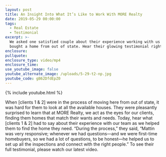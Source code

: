 ```yaml
---
layout: post
title: An Insight Into What It’s Like to Work With MORE Realty
date: 2019-05-29 00:00:00
tags:
  - Real Estate
  - Testimonial
excerpt: >-
  We asked one satisfied couple about their experience working with us as they
  bought a home from out of state. Hear their glowing testimonial right here.
enclosure:
pullquote:
enclosure_type: video/mp4
enclosure_time:
use_youtube_image: false
youtube_alternate_image: /uploads/5-29-t2-np.jpg
youtube_code: gB62DfdEpZ0
---
```


{% include youtube.html %}

When \[clients 1 & 2\] were in the process of moving here from out of state, it was hard for them to look at all the available houses. They were pleasantly surprised to learn that at MORE Realty, we act as the eyes for our clients, finding them homes that match their wants and needs. Today, hear what \[clients 1 & 2\] had to say about their experience with our team as we helped them to find the home they need. “During the process,” they said, “Mattin was very responsive; whenever we had questions—and we were first-time homebuyers, so we had a lot of questions, to be honest—he helped us to set up all the inspections and connect with the right people.” To see their full testimonial, please watch our latest video.